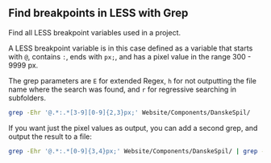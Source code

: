## Find breakpoints in LESS with Grep

Find all LESS breakpoint variables used in a project. 

A LESS breakpoint variable is in this case defined as a variable that starts with `@`, contains `:`, ends with `px;`, and has a pixel value in the range 300 - 9999 px.

The grep parameters are `E` for extended Regex, `h` for not outputting the file name where the search was found, and `r` for regressive searching in subfolders.

```bash
grep -Ehr '@.*:.*[3-9][0-9]{2,3}px;' Website/Components/DanskeSpil/
```

If you want just the pixel values as output, you can add a second grep, and output the result to a file:

```bash
grep -Ehr '@.*:.*[0-9]{3,4}px;' Website/Components/DanskeSpil/ | grep -Eo '[0-9]{3,4}' > ../breakpointvalues.txt
```
